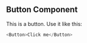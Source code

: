 ## Button Component

This is a button. Use it like this:

```javascript
<Button>Click me</Button>
```

<!-- PROPS -->

